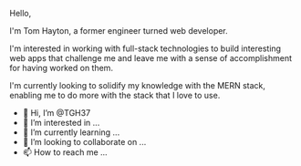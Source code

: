 Hello,

I'm Tom Hayton, a former engineer turned web developer.

I'm interested in working with full-stack technologies to build interesting web apps that challenge me and leave me with a sense of accomplishment for having worked on them.

I'm currently looking to solidify my knowledge with the MERN stack, enabling me to do more with the stack that I love to use. 
- 👋 Hi, I’m @TGH37
- 👀 I’m interested in ...
- 🌱 I’m currently learning ...
- 💞️ I’m looking to collaborate on ...
- 📫 How to reach me ...

<!---
TGH37/TGH37 is a ✨ special ✨ repository because its `README.md` (this file) appears on your GitHub profile.
You can click the Preview link to take a look at your changes.
--->
